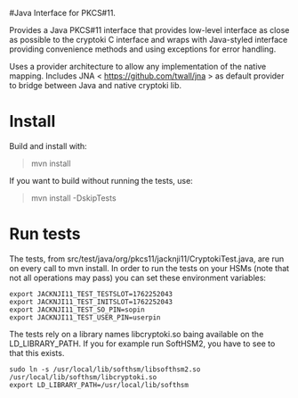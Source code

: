 #Java Interface for PKCS#11.

Provides a Java PKCS#11 interface that provides low-level interface
as close as possible to the cryptoki C interface and wraps with
Java-styled interface providing convenience methods and using
exceptions for error handling.

Uses a provider architecture to allow any implementation of the 
native mapping.  Includes JNA < https://github.com/twall/jna > 
as default provider to bridge between Java and native cryptoki lib.

# Install

Build and install with:

>mvn install

If you want to build without running the tests, use:

>mvn install -DskipTests

# Run tests
The tests, from src/test/java/org/pkcs11/jacknji11/CryptokiTest.java, are run on every call to mvn install.
In order to run the tests on your HSMs (note that not all operations may pass) you can set these environment variables:

```
export JACKNJI11_TEST_TESTSLOT=1762252043
export JACKNJI11_TEST_INITSLOT=1762252043
export JACKNJI11_TEST_SO_PIN=sopin
export JACKNJI11_TEST_USER_PIN=userpin
```

The tests rely on a library names libcryptoki.so baing available on the LD_LIBRARY_PATH.
If you for example run SoftHSM2, you have to see to that this exists.

```
sudo ln -s /usr/local/lib/softhsm/libsofthsm2.so /usr/local/lib/softhsm/libcryptoki.so
export LD_LIBRARY_PATH=/usr/local/lib/softhsm
```
